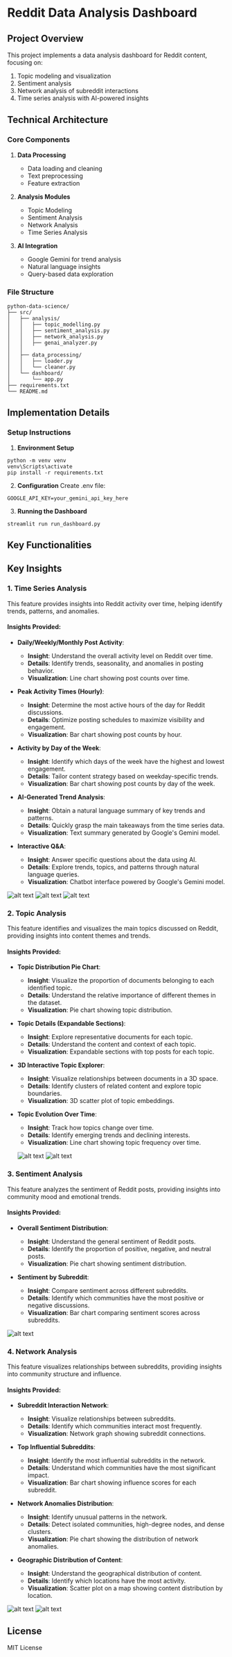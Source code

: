 
# Reddit Data Analysis Dashboard

## Project Overview
This project implements a data analysis dashboard for Reddit content, focusing on:
1. Topic modeling and visualization
2. Sentiment analysis
3. Network analysis of subreddit interactions
4. Time series analysis with AI-powered insights

## Technical Architecture

### Core Components
1. **Data Processing**
   - Data loading and cleaning
   - Text preprocessing
   - Feature extraction

2. **Analysis Modules**
   - Topic Modeling
   - Sentiment Analysis
   - Network Analysis
   - Time Series Analysis

3. **AI Integration**
   - Google Gemini for trend analysis
   - Natural language insights
   - Query-based data exploration

### File Structure
```plaintext
python-data-science/
├── src/
│   ├── analysis/
│   │   ├── topic_modelling.py
│   │   ├── sentiment_analysis.py
│   │   ├── network_analysis.py
│   │   ├── genai_analyzer.py
│   │
│   ├── data_processing/
│   │   ├── loader.py
│   │   └── cleaner.py
│   └── dashboard/
│       └── app.py
├── requirements.txt
└── README.md
```


## Implementation Details

### Setup Instructions
1. **Environment Setup**
```batch
python -m venv venv
venv\Scripts\activate
pip install -r requirements.txt
```

2. **Configuration**
Create .env file:
````text
GOOGLE_API_KEY=your_gemini_api_key_here
````

3. **Running the Dashboard**
```batch
streamlit run run_dashboard.py
```

## Key Functionalities

## Key Insights

### 1. Time Series Analysis
This feature provides insights into Reddit activity over time, helping identify trends, patterns, and anomalies.

#### Insights Provided:

- **Daily/Weekly/Monthly Post Activity**:
  - **Insight**: Understand the overall activity level on Reddit over time.
  - **Details**: Identify trends, seasonality, and anomalies in posting behavior.
  - **Visualization**: Line chart showing post counts over time.

- **Peak Activity Times (Hourly)**:
  - **Insight**: Determine the most active hours of the day for Reddit discussions.
  - **Details**: Optimize posting schedules to maximize visibility and engagement.
  - **Visualization**: Bar chart showing post counts by hour.

- **Activity by Day of the Week**:
  - **Insight**: Identify which days of the week have the highest and lowest engagement.
  - **Details**: Tailor content strategy based on weekday-specific trends.
  - **Visualization**: Bar chart showing post counts by day of the week.

- **AI-Generated Trend Analysis**:
  - **Insight**: Obtain a natural language summary of key trends and patterns.
  - **Details**: Quickly grasp the main takeaways from the time series data.
  - **Visualization**: Text summary generated by Google's Gemini model.

- **Interactive Q&A**:
  - **Insight**: Answer specific questions about the data using AI.
  - **Details**: Explore trends, topics, and patterns through natural language queries.
  - **Visualization**: Chatbot interface powered by Google's Gemini model.

![alt text](<Screenshot 2025-03-17 002835.png>)
![alt text](<Screenshot 2025-03-17 003039.png>)
![alt text](<Screenshot 2025-03-17 003858.png>)


### 2. Topic Analysis
This feature identifies and visualizes the main topics discussed on Reddit, providing insights into content themes and trends.

#### Insights Provided:

- **Topic Distribution Pie Chart**:
  - **Insight**: Visualize the proportion of documents belonging to each identified topic.
  - **Details**: Understand the relative importance of different themes in the dataset.
  - **Visualization**: Pie chart showing topic distribution.

- **Topic Details (Expandable Sections)**:
  - **Insight**: Explore representative documents for each topic.
  - **Details**: Understand the content and context of each topic.
  - **Visualization**: Expandable sections with top posts for each topic.

- **3D Interactive Topic Explorer**:
  - **Insight**: Visualize relationships between documents in a 3D space.
  - **Details**: Identify clusters of related content and explore topic boundaries.
  - **Visualization**: 3D scatter plot of topic embeddings.

- **Topic Evolution Over Time**:
  - **Insight**: Track how topics change over time.
  - **Details**: Identify emerging trends and declining interests.
  - **Visualization**: Line chart showing topic frequency over time.

  ![alt text](<Screenshot 2025-03-17 002850.png>)
  ![alt text](<Screenshot 2025-03-17 002927.png>)

### 3. Sentiment Analysis
This feature analyzes the sentiment of Reddit posts, providing insights into community mood and emotional trends.

#### Insights Provided:

- **Overall Sentiment Distribution**:
  - **Insight**: Understand the general sentiment of Reddit posts.
  - **Details**: Identify the proportion of positive, negative, and neutral posts.
  - **Visualization**: Pie chart showing sentiment distribution.


- **Sentiment by Subreddit**:
  - **Insight**: Compare sentiment across different subreddits.
  - **Details**: Identify which communities have the most positive or negative discussions.
  - **Visualization**: Bar chart comparing sentiment scores across subreddits.

![alt text](<Screenshot 2025-03-17 002949.png>)


### 4. Network Analysis
This feature visualizes relationships between subreddits, providing insights into community structure and influence.

#### Insights Provided:

- **Subreddit Interaction Network**:
  - **Insight**: Visualize relationships between subreddits.
  - **Details**: Identify which communities interact most frequently.
  - **Visualization**: Network graph showing subreddit connections.

- **Top Influential Subreddits**:
  - **Insight**: Identify the most influential subreddits in the network.
  - **Details**: Understand which communities have the most significant impact.
  - **Visualization**: Bar chart showing influence scores for each subreddit.

- **Network Anomalies Distribution**:
  - **Insight**: Identify unusual patterns in the network.
  - **Details**: Detect isolated communities, high-degree nodes, and dense clusters.
  - **Visualization**: Pie chart showing the distribution of network anomalies.

- **Geographic Distribution of Content**:
  - **Insight**: Understand the geographical distribution of content.
  - **Details**: Identify which locations have the most activity.
  - **Visualization**: Scatter plot on a map showing content distribution by location.

![alt text](<Screenshot 2025-03-17 003011.png>)
![alt text](<Screenshot 2025-03-17 003024.png>)


## License
MIT License

